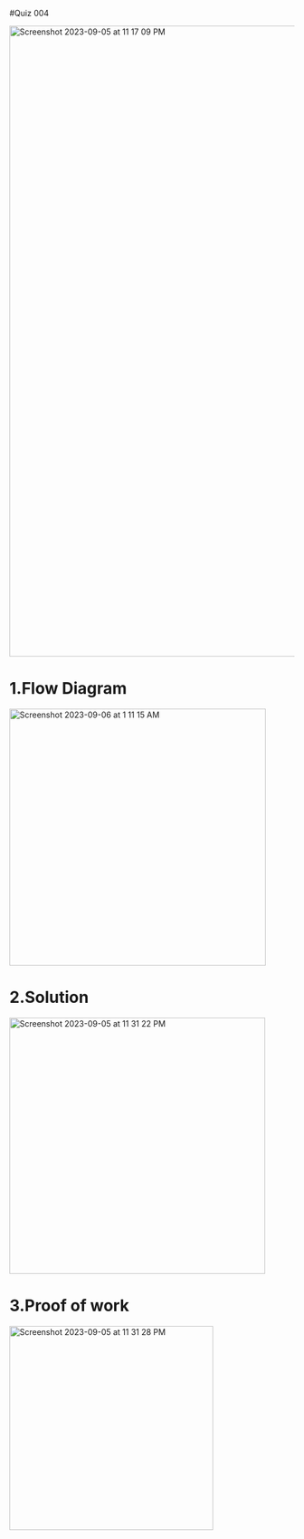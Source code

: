 #Quiz 004

<img width="1113" alt="Screenshot 2023-09-05 at 11 17 09 PM" src="https://github.com/K-Schriber/Unit-1-Comp-Sci/assets/142757998/3ec20696-4c29-40ec-93de-6f8dd247fc13">


# 1.Flow Diagram

<img width="453" alt="Screenshot 2023-09-06 at 1 11 15 AM" src="https://github.com/K-Schriber/Unit-1-Comp-Sci/assets/142757998/f150d718-0992-453d-afb0-c66182f7cf15">


# 2.Solution
<img width="452" alt="Screenshot 2023-09-05 at 11 31 22 PM" src="https://github.com/K-Schriber/Unit-1-Comp-Sci/assets/142757998/bf7900ae-af98-4f59-8cdb-ddef0fa2891b">


# 3.Proof of work
<img width="360" alt="Screenshot 2023-09-05 at 11 31 28 PM" src="https://github.com/K-Schriber/Unit-1-Comp-Sci/assets/142757998/fd83a396-1385-4198-b777-8d1e0f8e1351">
